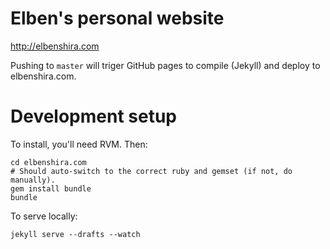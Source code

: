 # Elben's personal website

http://elbenshira.com

Pushing to `master` will triger GitHub pages to compile (Jekyll) and deploy to
elbenshira.com.

# Development setup

To install, you'll need RVM. Then:

```
cd elbenshira.com
# Should auto-switch to the correct ruby and gemset (if not, do manually).
gem install bundle
bundle
```

To serve locally:

```
jekyll serve --drafts --watch
```

